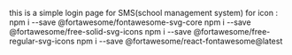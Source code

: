 this is a simple login page for SMS(school management system)
for icon :  npm i --save @fortawesome/fontawesome-svg-core
            npm i --save @fortawesome/free-solid-svg-icons
            npm i --save @fortawesome/free-regular-svg-icons
            npm i --save @fortawesome/react-fontawesome@latest
